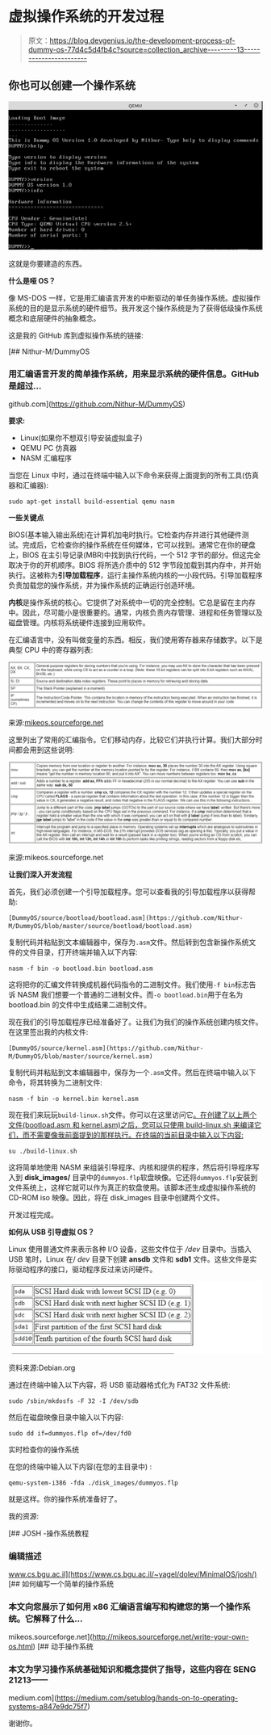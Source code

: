 # 虚拟操作系统的开发过程

> 原文：<https://blog.devgenius.io/the-development-process-of-dummy-os-77d4c5d4fb4c?source=collection_archive---------13----------------------->

## 你也可以创建一个操作系统

![](img/a14703719c48ad9d2ad5956ced046914.png)

这就是你要建造的东西。

**什么是哑 OS？**

像 MS-DOS 一样，它是用汇编语言开发的中断驱动的单任务操作系统。虚拟操作系统的目的是显示系统的硬件细节。我开发这个操作系统是为了获得低级操作系统概念和底层硬件的抽象概念。

这是我的 GitHub 库到虚拟操作系统的链接:

[](https://github.com/Nithur-M/DummyOS) [## Nithur-M/DummyOS

### 用汇编语言开发的简单操作系统，用来显示系统的硬件信息。GitHub 是超过…

github.com](https://github.com/Nithur-M/DummyOS) 

**要求:**

*   Linux(如果你不想双引导安装虚拟盒子)
*   QEMU PC 仿真器
*   NASM 汇编程序

当您在 Linux 中时，通过在终端中输入以下命令来获得上面提到的所有工具(仿真器和汇编器):

```
sudo apt-get install build-essential qemu nasm
```

**一些关键点**

BIOS(基本输入输出系统)在计算机加电时执行。它检查内存并进行其他硬件测试。完成后，它检查你的操作系统在任何媒体，它可以找到。通常它在你的硬盘上，BIOS 在主引导记录(MBR)中找到执行代码，一个 512 字节的部分。但这完全取决于你的开机顺序。BIOS 将所选介质中的 512 字节段加载到其内存中，并开始执行。这被称为**引导加载程序**，运行主操作系统内核的一小段代码。引导加载程序负责加载您的操作系统，并为操作系统的正确运行创造环境。

**内核**是操作系统的核心。它提供了对系统中一切的完全控制。它总是留在主内存中。因此，尽可能小是很重要的。通常，内核负责内存管理、进程和任务管理以及磁盘管理。内核将系统硬件连接到应用软件。

在汇编语言中，没有叫做变量的东西。相反，我们使用寄存器来存储数字。以下是典型 CPU 中的寄存器列表:

![](img/85c01c8d27f437f772fb380794a1a4d1.png)

来源:[mikeos.sourceforge.net](http://mikeos.sourceforge.net/)

这里列出了常用的汇编指令。它们移动内存，比较它们并执行计算。我们大部分时间都会用到这些说明:

![](img/8ab385bc7b7e16f8123a95c705fa7af1.png)

来源:mikeos.sourceforge.net

**让我们深入开发流程**

首先，我们必须创建一个引导加载程序。您可以查看我的引导加载程序以获得帮助:

```
[DummyOS/source/bootload/bootload.asm](https://github.com/Nithur-M/DummyOS/blob/master/source/bootload/bootload.asm)
```

复制代码并粘贴到文本编辑器中，保存为`.asm`文件。然后转到包含新操作系统文件的文件目录，打开终端并输入以下内容:

```
nasm -f bin -o bootload.bin bootload.asm
```

这将把你的汇编文件转换成机器代码指令的二进制文件。我们使用`-f bin`标志告诉 NASM 我们想要一个普通的二进制文件。而`-o bootload.bin`用于在名为 bootload.bin 的文件中生成结果二进制文件。

现在我们的引导加载程序已经准备好了。让我们为我们的操作系统创建内核文件。在这里签出我的内核文件:

```
[DummyOS/source/kernel.asm](https://github.com/Nithur-M/DummyOS/blob/master/source/kernel.asm)
```

复制代码并粘贴到文本编辑器中，保存为一个`.asm`文件。然后在终端中输入以下命令，将其转换为二进制文件:

```
nasm -f bin -o kernel.bin kernel.asm
```

现在我们来玩玩`build-linux.sh`文件。你可以在这里访问它[。在创建了以上两个文件(bootload.asm 和 kernel.asm)之后，您可以只使用 build-linux.sh 来编译它们，而不需要像我前面提到的那样执行。在终端的当前目录中输入以下内容:](https://github.com/Nithur-M/DummyOS/blob/master/build-linux.sh)

```
su ./build-linux.sh
```

这将简单地使用 NASM 来组装引导程序、内核和提供的程序，然后将引导程序写入到 **disk_images/** 目录中的`dummyos.flp`软盘映像。它还将`dummyos.flp`安装到文件系统上，这样它就可以作为真正的软盘使用。该脚本还生成虚拟操作系统的 CD-ROM iso 映像。因此，将在 disk_images 目录中创建两个文件。

开发过程完成。

**如何从 USB 引导虚拟 OS？**

Linux 使用普通文件来表示各种 I/O 设备，这些文件位于 */dev* 目录中。当插入 USB 笔时，Linux 在/ *dev* 目录下创建 **ansdb** 文件和 **sdb1** 文件。这些文件是实际驱动程序的接口，驱动程序反过来访问硬件。

![](img/108873d1098dfe44acd961998e216332.png)

资料来源:Debian.org

通过在终端中输入以下内容，将 USB 驱动器格式化为 FAT32 文件系统:

```
sudo /sbin/mkdosfs -F 32 -I /dev/sdb
```

然后在磁盘映像目录中输入以下内容:

```
sudo dd if=dummyos.flp of=/dev/fd0
```

实时检查你的操作系统

在您的终端中输入以下内容(在您的主目录中) :

```
qemu-system-i386 -fda ./disk_images/dummyos.flp
```

就是这样。你的操作系统准备好了。

我的资源:

 [## JOSH -操作系统教程

### 编辑描述

www.cs.bgu.ac.il](https://www.cs.bgu.ac.il/~yagel/dolev/MinimalOS/josh/)  [## 如何编写一个简单的操作系统

### 本文向您展示了如何用 x86 汇编语言编写和构建您的第一个操作系统。它解释了什么…

mikeos.sourceforge.net](http://mikeos.sourceforge.net/write-your-own-os.html) [](https://medium.com/setublog/hands-on-to-operating-systems-a847e9dc75f7) [## 动手操作系统

### 本文为学习操作系统基础知识和概念提供了指导，这些内容在 SENG 21213——

medium.com](https://medium.com/setublog/hands-on-to-operating-systems-a847e9dc75f7) 

谢谢你。
